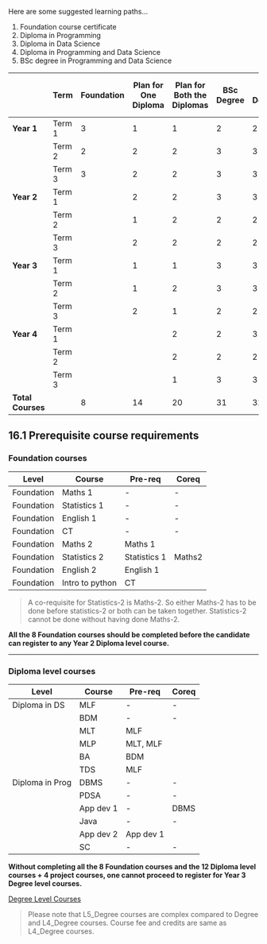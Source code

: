 Here are some suggested learning paths...

1. Foundation course certificate
2. Diploma in Programming
3. Diploma in Data Science
4. Diploma in Programming and Data Science
5. BSc degree in Programming and Data Science

| | Term | Foundation | Plan for One Diploma | Plan for Both the Diplomas | BSc Degree | BS Degree | Shortest Path for BSc Degree |
|---|---|---|---|---|---|---|---|
| **Year 1** | Term 1 | 3 | 1 | 1 | 2 | 2 | 4 |
| | Term 2 | 2 | 2 | 2 | 3 | 3 | 4 |
| | Term 3 | 3 | 2 | 2 | 3 | 3 | 4 |
| **Year 2** | Term 1 | | 2 | 2 | 3 | 3 | 4 |
| | Term 2 | | 1 | 2 | 2 | 2 | 4 |
| | Term 3 | | 2 | 2 | 2 | 2 | 4 |
| **Year 3** | Term 1 | | 1 | 1 | 3 | 3 | 4 |
| | Term 2 | | 1 | 2 | 3 | 3 | 3 |
| | Term 3 | | 2 | 1 | 2 | 2 | |
| **Year 4** | Term 1 | | | 2 | 2 | 3 | |
| | Term 2 | | | 2 | 2 | 2 | |
| | Term 3 | | | 1 | 3 | 3 | |
| **Total Courses** | | 8 | 14 | 20 | 31 | 31 | 31 |

## 16.1 Prerequisite course requirements

### Foundation courses

| Level      | Course          | Pre-req     | Coreq    |
|------------|------------------|-------------|----------|
| Foundation | Maths 1         | -           | -        |
| Foundation | Statistics 1    | -           | -        |
| Foundation | English 1       | -           | -        |
| Foundation | CT              | -           | -        |
| Foundation | Maths 2         | Maths 1     |          |
| Foundation | Statistics 2    | Statistics 1| Maths2   |
| Foundation | English 2       | English 1   |          |
| Foundation | Intro to python | CT          |          |

> A co-requisite for Statistics-2 is Maths-2. So either Maths-2 has to be done before statistics-2 or both can be taken together. Statistics-2 cannot be done without having done Maths-2.

**All the 8 Foundation courses should be completed before the candidate can register to any Year 2 Diploma level course.**

---

### Diploma level courses

| Level         | Course     | Pre-req        | Coreq    |
|---------------|------------|----------------|----------|
| Diploma in DS | MLF        | -              | -        |
|               | BDM        | -              | -        |
|               | MLT        | MLF            |          |
|               | MLP        | MLT, MLF       |          |
|               | BA         | BDM            |          |
|               | TDS        | MLF            |          |
| Diploma in Prog | DBMS     | -              | -        |
|               | PDSA       | -              | -        |
|               | App dev 1  | -              | DBMS     |
|               | Java       | -              | -        |
|               | App dev 2  | App dev 1      |          |
|               | SC         | -              | -        |

**Without completing all the 8 Foundation courses and the 12 Diploma level courses + 4 project courses, one cannot proceed to register for Year 3 Degree level courses.**


[Degree Level Courses](https://lh7-rt.googleusercontent.com/docsd/ANYlcfD0_oTpBxi5rh3QC1GRr2twegxdxS_BQGpKR7BEaQHp5tadw3WtA2H0-9WVI7eFC0MGQYqK1togNttCm59zJYrcw197qqdKXTSOx-WBGSj743gqVWM7m5mYk-Il1VdbTTL990cu87Cd95nWJv0)
> Please note that L5_Degree courses are complex compared to Degree and L4_Degree courses. Course fee and credits are same as L4_Degree courses.

